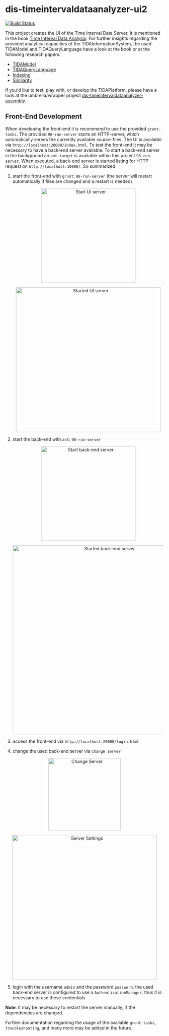 # dis-timeintervaldataanalyzer-ui2
[![Build Status](https://travis-ci.org/pmeisen/dis-timeintervaldataanalyzer-ui2.svg?branch=master)](https://travis-ci.org/pmeisen/dis-timeintervaldataanalyzer-ui2)

This project creates the UI of the Time Interval Data Server. It is mentioned in the book [Time Interval Data Analysis](https://www.amazon.com/Analyzing-Time-Interval-Data-Introducing/dp/3658157275).
For further insights regarding the provided analytical capacities of the TIDAInformationSystem, the used TIDAModel and TIDAQueryLanguage have a look at the book or at the following research papers:

- [TIDAModel](https://www.researchgate.net/publication/266733554_Modeling_and_Processing_of_Time_Interval_Data_for_Data-Driven_Decision_Support)
- [TIDAQueryLanguage](https://www.researchgate.net/publication/275828232_TIDAQL_A_Query_Language_enabling_On-line_Analytical_Processing_of_Time_Interval_Data)
- [Indexing](https://www.researchgate.net/publication/274897254_Bitmap-Based_On-Line_Analytical_Processing_of_Time_Interval_Data)
- [Similarity](https://www.researchgate.net/publication/283712168_Similarity_Search_of_Bounded_TIDASETs_within_Large_Time_Interval_Databases)

If you'd like to test, play with, or develop the TIDAPlatform, please have a look at the umbrella/wrapper project [dis-timeintervaldataanalyzer-assembly](https://github.com/pmeisen/dis-timeintervaldataanalyzer-assembly).

## Front-End Development

When developing the front-end it is recommend to use the provided `grunt-tasks`. The provided `98-run-server` starts an HTTP-server, which automatically serves the currently available source-files. 
The UI is available via `http://localhost:20000/index.html`. To test the front-end it may be necessary to have a back-end server available. To start a back-end server in the background an `ant-target`
is available within this project `98-run-server`. When executed, a back-end server is started listing for HTTP request on `http://localhost:10000/`. So summarized:

1. start the front-end with `grunt`: `98-run-server` (the server will restart automatically if files are changed and a restart is needed)

   <p align="center">
     <img src="https://raw.githubusercontent.com/pmeisen/dis-timeintervaldataanalyzer-ui/master/docs/intellij-grunt-run-server.png" alt="Start UI server" width="300">
   </p>

   <p align="center">
     <img src="https://raw.githubusercontent.com/pmeisen/dis-timeintervaldataanalyzer-ui/master/docs/intellij-grunt-started.png" alt="Started UI server" width="460">
   </p>

2. start the back-end with `ant`: `98-run-server`

   <p align="center">
     <img src="https://raw.githubusercontent.com/pmeisen/dis-timeintervaldataanalyzer-ui/master/docs/intellij-ant-run-server.png" alt="Start back-end server" width="300">
   </p>
   
   <p align="center">
     <img src="https://raw.githubusercontent.com/pmeisen/dis-timeintervaldataanalyzer-ui/master/docs/intellij-ant-started.png" alt="Started back-end server" width="600">
   </p>
   
3. access the front-end via `http://localhost:20000/login.html`
4. change the used back-end server via `Change server`

<p align="center">
  <img src="https://raw.githubusercontent.com/pmeisen/dis-timeintervaldataanalyzer-ui/master/docs/tida-change-server.png" alt="Change Server" width="230">
</p>

<p align="center">
  <img src="https://raw.githubusercontent.com/pmeisen/dis-timeintervaldataanalyzer-ui/master/docs/tida-server-settings.png" alt="Server Settings" width="460">
</p>

5. login with the username `admin` and the password `password`, the used back-end server is configured to use a `AuthenticationManager`, thus it is necessary to use these credentials

**Note**: It may be necessary to restart the server manually, if the dependencies are changed.

Further documentation regarding the usage of the available `grunt-tasks`, `troubleshooting`, and many more may be added in the future.
